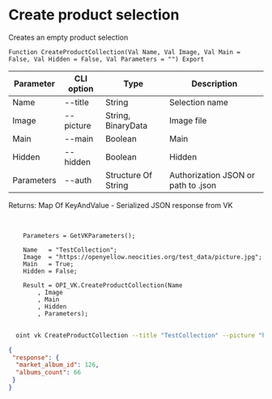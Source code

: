 ﻿---
sidebar_position: 3
---

# Create product selection
 Creates an empty product selection



`Function CreateProductCollection(Val Name, Val Image, Val Main = False, Val Hidden = False, Val Parameters = "") Export`

  | Parameter | CLI option | Type | Description |
  |-|-|-|-|
  | Name | --title | String | Selection name |
  | Image | --picture | String, BinaryData | Image file |
  | Main | --main | Boolean | Main |
  | Hidden | --hidden | Boolean | Hidden |
  | Parameters | --auth | Structure Of String | Authorization JSON or path to .json |

  
  Returns:  Map Of KeyAndValue - Serialized JSON response from VK

<br/>




```bsl title="Code example"
    Parameters = GetVKParameters();

    Name   = "TestCollection";
    Image  = "https://openyellow.neocities.org/test_data/picture.jpg";
    Main   = True;
    Hidden = False;

    Result = OPI_VK.CreateProductCollection(Name
        , Image
        , Main
        , Hidden
        , Parameters);
```



```sh title="CLI command example"
    
  oint vk CreateProductCollection --title "TestCollection" --picture "https://openintegrations.dev/test_data/picture.jpg" --main "True" --hidden "False" --auth "GetVKParameters()"

```

```json title="Result"
{
 "response": {
  "market_album_id": 126,
  "albums_count": 66
 }
}
```
